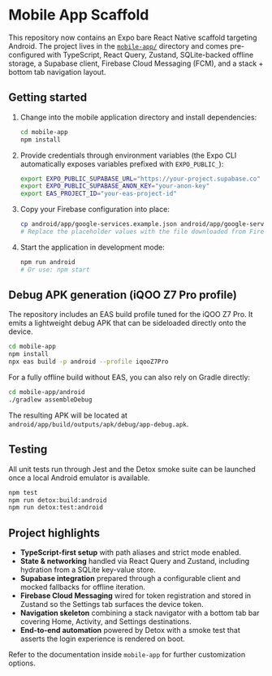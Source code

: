 # Mobile App Scaffold

This repository now contains an Expo bare React Native scaffold targeting Android. The project lives in the [`mobile-app/`](mobile-app) directory and comes pre-configured with TypeScript, React Query, Zustand, SQLite-backed offline storage, a Supabase client, Firebase Cloud Messaging (FCM), and a stack + bottom tab navigation layout.

## Getting started

1. Change into the mobile application directory and install dependencies:

   ```bash
   cd mobile-app
   npm install
   ```

2. Provide credentials through environment variables (the Expo CLI automatically exposes variables prefixed with `EXPO_PUBLIC_`):

   ```bash
   export EXPO_PUBLIC_SUPABASE_URL="https://your-project.supabase.co"
   export EXPO_PUBLIC_SUPABASE_ANON_KEY="your-anon-key"
   export EAS_PROJECT_ID="your-eas-project-id"
   ```

3. Copy your Firebase configuration into place:

   ```bash
   cp android/app/google-services.example.json android/app/google-services.json
   # Replace the placeholder values with the file downloaded from Firebase console.
   ```

4. Start the application in development mode:

   ```bash
   npm run android
   # Or use: npm start
   ```

## Debug APK generation (iQOO Z7 Pro profile)

The repository includes an EAS build profile tuned for the iQOO Z7 Pro. It emits a lightweight debug APK that can be sideloaded directly onto the device.

```bash
cd mobile-app
npm install
npx eas build -p android --profile iqooZ7Pro
```

For a fully offline build without EAS, you can also rely on Gradle directly:

```bash
cd mobile-app/android
./gradlew assembleDebug
```

The resulting APK will be located at `android/app/build/outputs/apk/debug/app-debug.apk`.

## Testing

All unit tests run through Jest and the Detox smoke suite can be launched once a local Android emulator is available.

```bash
npm test
npm run detox:build:android
npm run detox:test:android
```

## Project highlights

- **TypeScript-first setup** with path aliases and strict mode enabled.
- **State & networking** handled via React Query and Zustand, including hydration from a SQLite key-value store.
- **Supabase integration** prepared through a configurable client and mocked fallbacks for offline iteration.
- **Firebase Cloud Messaging** wired for token registration and stored in Zustand so the Settings tab surfaces the device token.
- **Navigation skeleton** combining a stack navigator with a bottom tab bar covering Home, Activity, and Settings destinations.
- **End-to-end automation** powered by Detox with a smoke test that asserts the login experience is rendered on boot.

Refer to the documentation inside `mobile-app` for further customization options.

